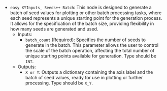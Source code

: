 - `easy XYInputs_ Seeds++ Batch`: This node is designed to generate a batch of seed values for plotting or other batch processing tasks, where each seed represents a unique starting point for the generation process. It allows for the specification of the batch size, providing flexibility in how many seeds are generated and used.
    - Inputs:
        - `batch_count` (Required): Specifies the number of seeds to generate in the batch. This parameter allows the user to control the scale of the batch operation, affecting the total number of unique starting points available for generation. Type should be `INT`.
    - Outputs:
        - `X or Y`: Outputs a dictionary containing the axis label and the batch of seed values, ready for use in plotting or further processing. Type should be `X_Y`.
